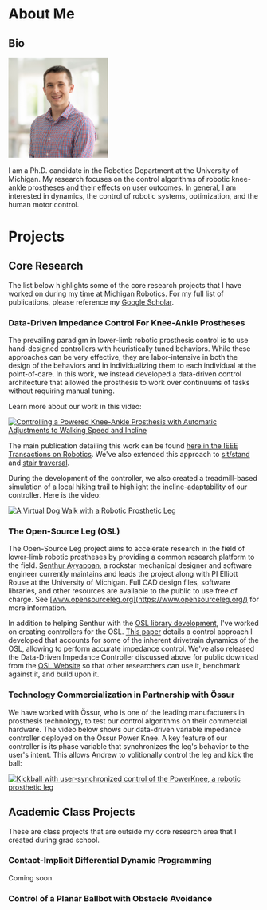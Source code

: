 # About Me
## Bio
<img src="assets/Best_Kevin.jpg" alt="headshot" width="200"/>

I am a Ph.D. candidate in the Robotics Department at the University of Michigan. My research focuses on the control algorithms of robotic knee-ankle prostheses and their effects on user outcomes. In general, I am interested in dynamics, the control of robotic systems, optimization, and the human motor control. 

# Projects

## Core Research
The list below highlights some of the core research projects that I have worked on during my time at Michigan Robotics. For my full list of publications, please reference my [Google Scholar](https://scholar.google.com/citations?user=P5lqq8YAAAAJ&hl=en). 

### Data-Driven Impedance Control For Knee-Ankle Prostheses
The prevailing paradigm in lower-limb robotic prosthesis control is to use hand-designed controllers with heuristically tuned behaviors. While these approaches can be very effective, they are labor-intensive in both the design of the behaviors and in individualizing them to each individual at the point-of-care. In this work, we instead developed a data-driven control architecture that allowed the prosthesis to work over continuums of tasks without requiring manual tuning. 

Learn more about our work in this video:

[![Controlling a Powered Knee-Ankle Prosthesis with Automatic Adjustments to Walking Speed and Incline](http://img.youtube.com/vi/Iin6UqeT14A/2.jpg)](https://www.youtube.com/watch?v=Iin6UqeT14A "Controlling a Powered Knee-Ankle Prosthesis with Automatic Adjustments to Walking Speed and Incline")

The main publication detailing this work can be found [here in the IEEE Transactions on Robotics](https://ieeexplore.ieee.org/document/10017125). We've also extended this approach to [sit/stand](https://ieeexplore.ieee.org/document/10268252) and [stair traversal](https://ieeexplore.ieee.org/document/10302427).

During the development of the controller, we also created a treadmill-based simulation of a local hiking trail to highlight the incline-adaptability of our controller. Here is the video:

[![A Virtual Dog Walk with a Robotic Prosthetic Leg](http://img.youtube.com/vi/ozBN2ZxVxxQ/0.jpg)](https://www.youtube.com/watch?v=ozBN2ZxVxxQ "A Virtual Dog Walk with a Robotic Prosthetic Leg")


### The Open-Source Leg (OSL)

The Open-Source Leg project aims to accelerate research in the field of lower-limb robotic prostheses by providing a common research platform to the field. [Senthur Ayyappan](https://senthurayyappan.github.io/), a rockstar mechanical designer and software engineer currently maintains and leads the project along with PI Elliott Rouse at the University of Michigan. Full CAD design files, software libraries, and other resources are available to the public to use free of charge.  See [www.opensourceleg.org](https://www.opensourceleg.org/) for more information. 

In addition to helping Senthur with the [OSL library development](https://github.com/neurobionics/opensourceleg), I've worked on creating controllers for the OSL. [This paper](https://ieeexplore.ieee.org/document/10807510) details a control approach I developed that accounts for some of the inherent drivetrain dynamics of the OSL, allowing to perform accurate impedance control. 
We've also released the Data-Driven Impedance Controller discussed above for public download from the [OSL Website](https://www.opensourceleg.org/control/research) so that other researchers can use it, benchmark against it, and build upon it. 

### Technology Commercialization in Partnership with Össur
We have worked with Össur, who is one of the leading manufacturers in prosthesis technology, to test our control algorithms on their commercial hardware. The video below shows our data-driven variable impedance controller deployed on the Össur Power Knee. A key feature of our controller is its phase variable that synchronizes the leg's behavior to the user's intent. This allows Andrew to volitionally control the leg and kick the ball: 

[![Kickball with user-synchronized control of the PowerKnee, a robotic prosthetic leg](http://img.youtube.com/vi/KYwz9VPTB7s/0.jpg)](https://www.youtube.com/watch?v=KYwz9VPTB7s "Kickball with user-synchronized control of the PowerKnee, a robotic prosthetic leg")


## Academic Class Projects
These are class projects that are outside my core research area that I created during grad school. 

### Contact-Implicit Differential Dynamic Programming
Coming soon

### Control of a Planar Ballbot with Obstacle Avoidance
[](https://github.com/tkevinbest/Ballbot/blob/main/Documentation/gifs/TestMS_MPC_obstacle_AdobeExpress.gif)